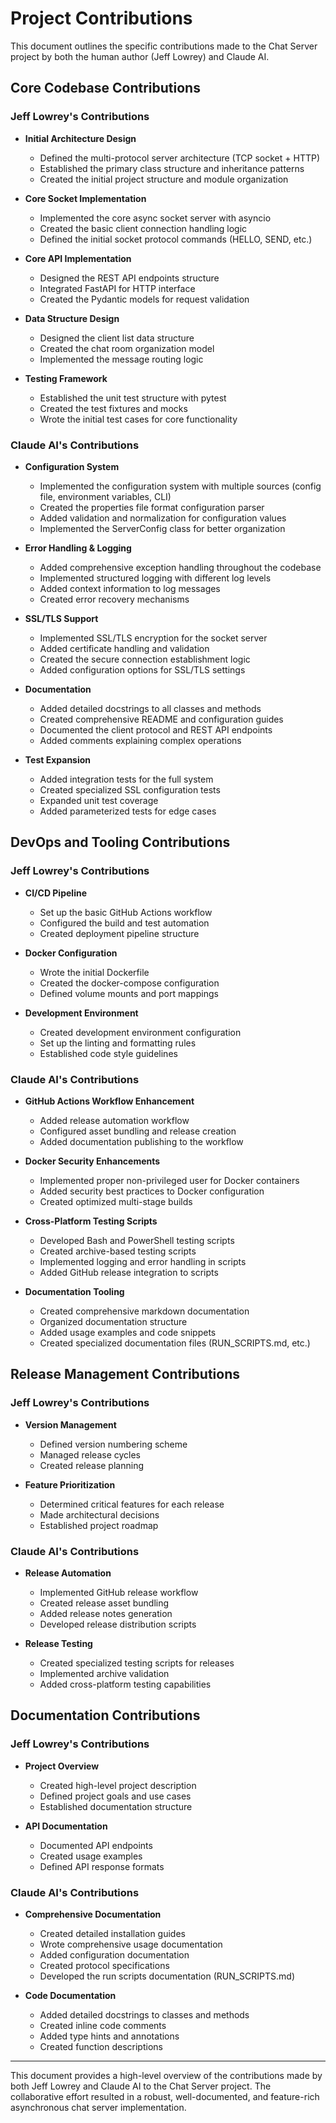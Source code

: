 # Project Contributions

This document outlines the specific contributions made to the Chat Server project by both the human author (Jeff Lowrey) and Claude AI.

## Core Codebase Contributions

### Jeff Lowrey's Contributions

- **Initial Architecture Design**
  - Defined the multi-protocol server architecture (TCP socket + HTTP)
  - Established the primary class structure and inheritance patterns
  - Created the initial project structure and module organization

- **Core Socket Implementation**
  - Implemented the core async socket server with asyncio
  - Created the basic client connection handling logic
  - Defined the initial socket protocol commands (HELLO, SEND, etc.)

- **Core API Implementation**
  - Designed the REST API endpoints structure
  - Integrated FastAPI for HTTP interface
  - Created the Pydantic models for request validation

- **Data Structure Design**
  - Designed the client list data structure
  - Created the chat room organization model
  - Implemented the message routing logic

- **Testing Framework**
  - Established the unit test structure with pytest
  - Created the test fixtures and mocks
  - Wrote the initial test cases for core functionality

### Claude AI's Contributions

- **Configuration System**
  - Implemented the configuration system with multiple sources (config file, environment variables, CLI)
  - Created the properties file format configuration parser
  - Added validation and normalization for configuration values
  - Implemented the ServerConfig class for better organization

- **Error Handling & Logging**
  - Added comprehensive exception handling throughout the codebase
  - Implemented structured logging with different log levels
  - Added context information to log messages
  - Created error recovery mechanisms

- **SSL/TLS Support**
  - Implemented SSL/TLS encryption for the socket server
  - Added certificate handling and validation
  - Created the secure connection establishment logic
  - Added configuration options for SSL/TLS settings

- **Documentation**
  - Added detailed docstrings to all classes and methods
  - Created comprehensive README and configuration guides
  - Documented the client protocol and REST API endpoints
  - Added comments explaining complex operations

- **Test Expansion**
  - Added integration tests for the full system
  - Created specialized SSL configuration tests
  - Expanded unit test coverage
  - Added parameterized tests for edge cases

## DevOps and Tooling Contributions

### Jeff Lowrey's Contributions

- **CI/CD Pipeline**
  - Set up the basic GitHub Actions workflow
  - Configured the build and test automation
  - Created deployment pipeline structure

- **Docker Configuration**
  - Wrote the initial Dockerfile
  - Created the docker-compose configuration
  - Defined volume mounts and port mappings

- **Development Environment**
  - Created development environment configuration
  - Set up the linting and formatting rules
  - Established code style guidelines

### Claude AI's Contributions

- **GitHub Actions Workflow Enhancement**
  - Added release automation workflow
  - Configured asset bundling and release creation
  - Added documentation publishing to the workflow

- **Docker Security Enhancements**
  - Implemented proper non-privileged user for Docker containers
  - Added security best practices to Docker configuration
  - Created optimized multi-stage builds

- **Cross-Platform Testing Scripts**
  - Developed Bash and PowerShell testing scripts
  - Created archive-based testing scripts
  - Implemented logging and error handling in scripts
  - Added GitHub release integration to scripts

- **Documentation Tooling**
  - Created comprehensive markdown documentation
  - Organized documentation structure
  - Added usage examples and code snippets
  - Created specialized documentation files (RUN_SCRIPTS.md, etc.)

## Release Management Contributions

### Jeff Lowrey's Contributions

- **Version Management**
  - Defined version numbering scheme
  - Managed release cycles
  - Created release planning

- **Feature Prioritization**
  - Determined critical features for each release
  - Made architectural decisions
  - Established project roadmap

### Claude AI's Contributions

- **Release Automation**
  - Implemented GitHub release workflow
  - Created release asset bundling
  - Added release notes generation
  - Developed release distribution scripts

- **Release Testing**
  - Created specialized testing scripts for releases
  - Implemented archive validation
  - Added cross-platform testing capabilities

## Documentation Contributions

### Jeff Lowrey's Contributions

- **Project Overview**
  - Created high-level project description
  - Defined project goals and use cases
  - Established documentation structure

- **API Documentation**
  - Documented API endpoints
  - Created usage examples
  - Defined API response formats

### Claude AI's Contributions

- **Comprehensive Documentation**
  - Created detailed installation guides
  - Wrote comprehensive usage documentation
  - Added configuration documentation
  - Created protocol specifications
  - Developed the run scripts documentation (RUN_SCRIPTS.md)

- **Code Documentation**
  - Added detailed docstrings to classes and methods
  - Created inline code comments
  - Added type hints and annotations
  - Created function descriptions

---

This document provides a high-level overview of the contributions made by both Jeff Lowrey and Claude AI to the Chat Server project. The collaborative effort resulted in a robust, well-documented, and feature-rich asynchronous chat server implementation.